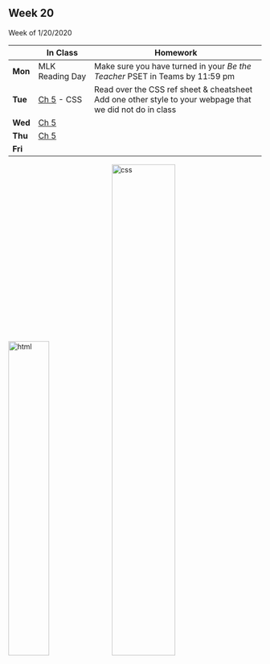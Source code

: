 <meta http-equiv="refresh" content="300"/>

## Week 20  
Week of 1/20/2020 

  |       |In Class               |Homework   |
  |-------|---------              |---------  |
  |**Mon**|MLK Reading Day |Make sure you have turned in your *Be the Teacher* PSET in Teams by 11:59 pm |
  |**Tue**|[Ch 5](/ap/curriculum/5/) - CSS|Read over the CSS ref sheet & cheatsheet <br> Add one other style to your webpage that we did not do in class |
  |**Wed**|[Ch 5](/ap/curriculum/5/)| |
  |**Thu**|[Ch 5 ](/ap/curriculum/5/) | |
  |**Fri**| | |

<img src="https://cdn.lynda.com/course/170427/170427-637140057855786367-16x9.jpg" alt="html" width="40%"> <img src="https://cdn.lynda.com/course/5038219/5038219-637115058599403425-16x9.jpg" alt="css" width="50%">

